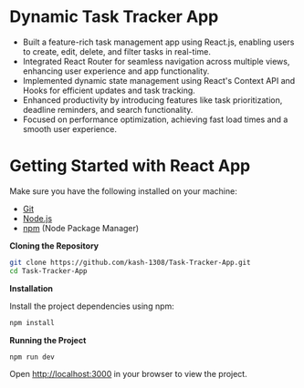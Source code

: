# Dynamic Task Tracker App
* Built a feature-rich task management app using React.js, enabling users to create, edit, delete, and filter tasks in real-time.
* Integrated React Router for seamless navigation across multiple views, enhancing user experience and app functionality.
* Implemented dynamic state management using React's Context API and Hooks for efficient updates and task tracking.
* Enhanced productivity by introducing features like task prioritization, deadline reminders, and search functionality.
* Focused on performance optimization, achieving fast load times and a smooth user experience.


# Getting Started with React App

Make sure you have the following installed on your machine:

- [Git](https://git-scm.com/)
- [Node.js](https://nodejs.org/en)
- [npm](https://www.npmjs.com/) (Node Package Manager)

**Cloning the Repository**

```bash
git clone https://github.com/kash-1308/Task-Tracker-App.git
cd Task-Tracker-App
```

**Installation**

Install the project dependencies using npm:

```bash
npm install
```

**Running the Project**

```bash
npm run dev
```

Open [http://localhost:3000](http://localhost:3000) in your browser to view the project.





